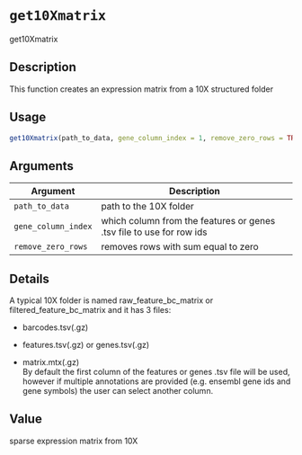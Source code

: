 # `get10Xmatrix`

get10Xmatrix


## Description

This function creates an expression matrix from a 10X structured folder


## Usage

```r
get10Xmatrix(path_to_data, gene_column_index = 1, remove_zero_rows = TRUE)
```


## Arguments

Argument      |Description
------------- |----------------
`path_to_data`     |     path to the 10X folder
`gene_column_index`     |     which column from the features or genes .tsv file to use for row ids
`remove_zero_rows`     |     removes rows with sum equal to zero


## Details

A typical 10X folder is named raw_feature_bc_matrix or filtered_feature_bc_matrix and it has 3 files:
   

*  barcodes.tsv(.gz)   

*  features.tsv(.gz) or genes.tsv(.gz)   

*  matrix.mtx(.gz)  
 By default the first column of the features or genes .tsv file will be used, however if multiple
 annotations are provided (e.g. ensembl gene ids and gene symbols) the user can select another column.


## Value

sparse expression matrix from 10X


